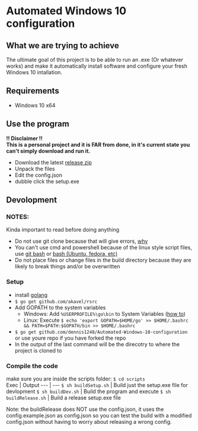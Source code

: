 # Automated Windows 10 configuration

## What we are trying to achieve
The ultimate goal of this project is to be able to run an .exe (Or whatever works) and make it automatically install software and configure your fresh Windows 10 intallation.

## Requirements
- Windows 10 x64

## Use the program
**!! Disclaimer !!**  
**This is a personal project and it is FAR from done, in it's current state you can't simply download and run it.**
- Download the latest [release zip](https://github.com/dennis1248/Automated-Windows-10-configuration/releases)
- Unpack the files
- Edit the config.json
- dubble click the setup.exe

## Devolopment
### NOTES:
Kinda important to read before doing anything
- Do not use git clone because that will give errors, [why](https://stackoverflow.com/questions/26942150/importing-go-files-in-same-folder)
- You can't use cmd and powershell because of the linux style script files, use [git bash](https://git-scm.com/downloads) or [bash (Ubuntu, fedora, etc)](https://docs.microsoft.com/en-us/windows/wsl/install-win10)
- Do not place files or change files in the build directory because they are likely to break things and/or be overwritten
### Setup
- install [golang](https://golang.org/dl/)
- `$ go get github.com/akavel/rsrc`
- Add GOPATH to the system variables
  - Windows: Add `%USERPROFILE%\go\bin` to System Variables ([how to](https://www.java.com/en/download/help/path.xml))
  - Linux: Execute `$ echo 'export GOPATH=$HOME/go' >> $HOME/.bashrc && PATH=$PATH:$GOPATH/bin >> $HOME/.bashrc`
- `$ go get github.com/dennis1248/Automated-Windows-10-configuration` or use youre repo if you have forked the repo
- In the output of the last command will be the direcotry to where the project is cloned to
### Compile the code
make sure you are inside the scripts folder: `$ cd scripts`  
Exec | Output
--- | ---
`$ sh buildSetup.sh` | Build just the setup.exe file for devlopment
`$ sh buildDev.sh` | Build the program and execute
`$ sh buildRelease.sh` | Build a release setup.exe file
  
Note: the buildRelease does NOT use the config.json, it uses the config.example.json as config.json so you can test the build with a modified config.json without having to worry about releasing a wrong config.